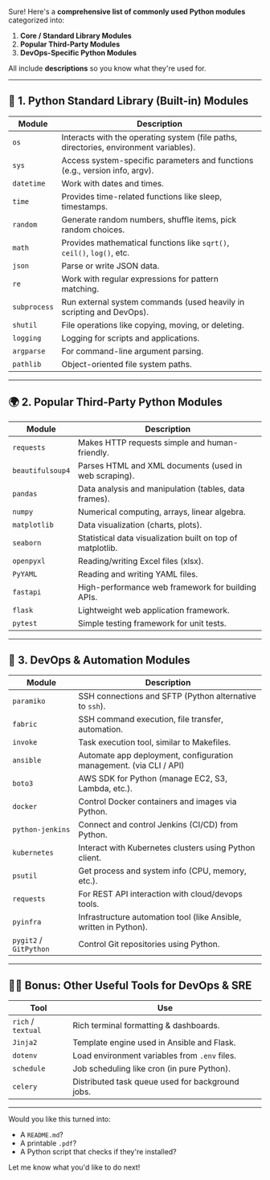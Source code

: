 Sure! Here's a **comprehensive list of commonly used Python modules** categorized into:

1. **Core / Standard Library Modules**
2. **Popular Third-Party Modules**
3. **DevOps-Specific Python Modules**

All include **descriptions** so you know what they're used for.

---

## 🧰 1. Python Standard Library (Built-in) Modules

| Module       | Description |
|--------------|-------------|
| `os`         | Interacts with the operating system (file paths, directories, environment variables). |
| `sys`        | Access system-specific parameters and functions (e.g., version info, argv). |
| `datetime`   | Work with dates and times. |
| `time`       | Provides time-related functions like sleep, timestamps. |
| `random`     | Generate random numbers, shuffle items, pick random choices. |
| `math`       | Provides mathematical functions like `sqrt()`, `ceil()`, `log()`, etc. |
| `json`       | Parse or write JSON data. |
| `re`         | Work with regular expressions for pattern matching. |
| `subprocess` | Run external system commands (used heavily in scripting and DevOps). |
| `shutil`     | File operations like copying, moving, or deleting. |
| `logging`    | Logging for scripts and applications. |
| `argparse`   | For command-line argument parsing. |
| `pathlib`    | Object-oriented file system paths. |

---

## 🌍 2. Popular Third-Party Python Modules

| Module        | Description |
|---------------|-------------|
| `requests`    | Makes HTTP requests simple and human-friendly. |
| `beautifulsoup4` | Parses HTML and XML documents (used in web scraping). |
| `pandas`      | Data analysis and manipulation (tables, data frames). |
| `numpy`       | Numerical computing, arrays, linear algebra. |
| `matplotlib`  | Data visualization (charts, plots). |
| `seaborn`     | Statistical data visualization built on top of matplotlib. |
| `openpyxl`    | Reading/writing Excel files (xlsx). |
| `PyYAML`      | Reading and writing YAML files. |
| `fastapi`     | High-performance web framework for building APIs. |
| `flask`       | Lightweight web application framework. |
| `pytest`      | Simple testing framework for unit tests. |

---

## 🚀 3. DevOps & Automation Modules

| Module            | Description |
|-------------------|-------------|
| `paramiko`        | SSH connections and SFTP (Python alternative to `ssh`). |
| `fabric`          | SSH command execution, file transfer, automation. |
| `invoke`          | Task execution tool, similar to Makefiles. |
| `ansible`         | Automate app deployment, configuration management. (via CLI / API) |
| `boto3`           | AWS SDK for Python (manage EC2, S3, Lambda, etc.). |
| `docker`          | Control Docker containers and images via Python. |
| `python-jenkins`  | Connect and control Jenkins (CI/CD) from Python. |
| `kubernetes`      | Interact with Kubernetes clusters using Python client. |
| `psutil`          | Get process and system info (CPU, memory, etc.). |
| `requests`        | For REST API interaction with cloud/devops tools. |
| `pyinfra`         | Infrastructure automation tool (like Ansible, written in Python). |
| `pygit2` / `GitPython` | Control Git repositories using Python. |

---

## 🧑‍💻 Bonus: Other Useful Tools for DevOps & SRE

| Tool             | Use |
|------------------|-----|
| `rich` / `textual`  | Rich terminal formatting & dashboards. |
| `Jinja2`         | Template engine used in Ansible and Flask. |
| `dotenv`         | Load environment variables from `.env` files. |
| `schedule`       | Job scheduling like cron (in pure Python). |
| `celery`         | Distributed task queue used for background jobs. |

---

Would you like this turned into:
- A `README.md`?
- A printable `.pdf`?
- A Python script that checks if they're installed?

Let me know what you'd like to do next!
